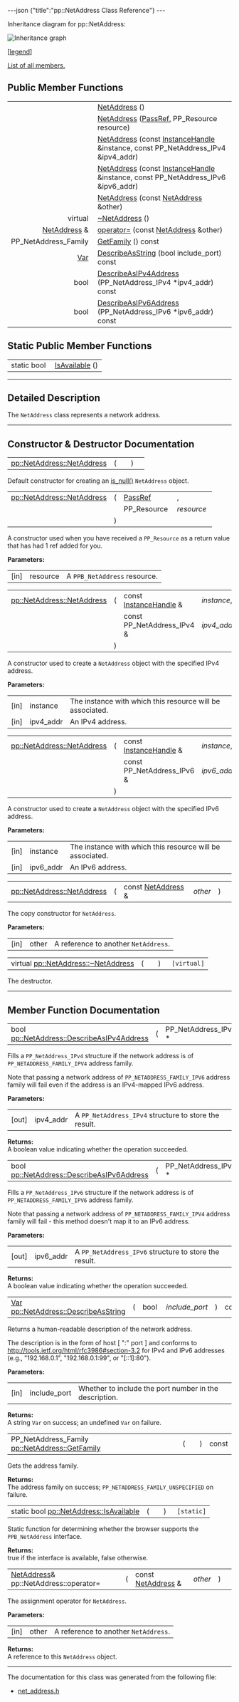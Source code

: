 ---json {"title":"pp::NetAddress Class Reference"} ---

Inheritance diagram for pp::NetAddress:

![Inheritance graph](/docs/native-client/pepper_beta/cpp/classpp_1_1_net_address__inherit__graph.png)

<span class="legend">\[[legend](/docs/native-client/pepper_beta/cpp/graph_legend/)\]</span>

[List of all members.](/docs/native-client/pepper_beta/cpp/classpp_1_1_net_address-members/)

## Public Member Functions

<table><tbody><tr class="odd"><td style="text-align: right;"> </td><td><a href="/docs/native-client/pepper_beta/cpp/classpp_1_1_net_address#abe4887a33342dac27318079f07bb012d" class="el">NetAddress</a> ()</td></tr><tr class="even"><td style="text-align: right;"> </td><td><a href="/docs/native-client/pepper_beta/cpp/classpp_1_1_net_address#ade2ad27841d2ccedbb202ee2c1eade14" class="el">NetAddress</a> (<a href="/docs/native-client/pepper_beta/cpp/namespacepp#a339083c1beec620267bf8b3c55decaa5" class="el">PassRef</a>, PP_Resource resource)</td></tr><tr class="odd"><td style="text-align: right;"> </td><td><a href="/docs/native-client/pepper_beta/cpp/classpp_1_1_net_address#ae54044b80f97d259cb23b924a877ce53" class="el">NetAddress</a> (const <a href="/docs/native-client/pepper_beta/cpp/classpp_1_1_instance_handle/" class="el">InstanceHandle</a> &amp;instance, const PP_NetAddress_IPv4 &amp;ipv4_addr)</td></tr><tr class="even"><td style="text-align: right;"> </td><td><a href="/docs/native-client/pepper_beta/cpp/classpp_1_1_net_address#a76442610ed533079115a5150b7a9c98c" class="el">NetAddress</a> (const <a href="/docs/native-client/pepper_beta/cpp/classpp_1_1_instance_handle/" class="el">InstanceHandle</a> &amp;instance, const PP_NetAddress_IPv6 &amp;ipv6_addr)</td></tr><tr class="odd"><td style="text-align: right;"> </td><td><a href="/docs/native-client/pepper_beta/cpp/classpp_1_1_net_address#a8c0b559bd205387c199aba688c356298" class="el">NetAddress</a> (const <a href="/docs/native-client/pepper_beta/cpp/classpp_1_1_net_address/" class="el">NetAddress</a> &amp;other)</td></tr><tr class="even"><td style="text-align: right;">virtual </td><td><a href="/docs/native-client/pepper_beta/cpp/classpp_1_1_net_address#a06b05fdecaf0b32ee74e7ebbb85a0674" class="el">~NetAddress</a> ()</td></tr><tr class="odd"><td style="text-align: right;"><a href="/docs/native-client/pepper_beta/cpp/classpp_1_1_net_address/" class="el">NetAddress</a> &amp; </td><td><a href="/docs/native-client/pepper_beta/cpp/classpp_1_1_net_address#ab12bb266c9714d818aedc9cce7a209cf" class="el">operator=</a> (const <a href="/docs/native-client/pepper_beta/cpp/classpp_1_1_net_address/" class="el">NetAddress</a> &amp;other)</td></tr><tr class="even"><td style="text-align: right;">PP_NetAddress_Family </td><td><a href="/docs/native-client/pepper_beta/cpp/classpp_1_1_net_address#a271533da67cd5c6f536c6595b439bd9b" class="el">GetFamily</a> () const</td></tr><tr class="odd"><td style="text-align: right;"><a href="/docs/native-client/pepper_beta/cpp/classpp_1_1_var/" class="el">Var</a> </td><td><a href="/docs/native-client/pepper_beta/cpp/classpp_1_1_net_address#a9ff9ad19269af1c00ff02542397e92cc" class="el">DescribeAsString</a> (bool include_port) const</td></tr><tr class="even"><td style="text-align: right;">bool </td><td><a href="/docs/native-client/pepper_beta/cpp/classpp_1_1_net_address#a3fdbd86db0384bf334dabcefa5e46237" class="el">DescribeAsIPv4Address</a> (PP_NetAddress_IPv4 *ipv4_addr) const</td></tr><tr class="odd"><td style="text-align: right;">bool </td><td><a href="/docs/native-client/pepper_beta/cpp/classpp_1_1_net_address#a81991279a52f8d38d9b75e1e607a81a5" class="el">DescribeAsIPv6Address</a> (PP_NetAddress_IPv6 *ipv6_addr) const</td></tr></tbody></table>

## Static Public Member Functions

<table><tbody><tr class="odd"><td style="text-align: right;">static bool </td><td><a href="/docs/native-client/pepper_beta/cpp/classpp_1_1_net_address#a15547416a0b50b6ebd271ca421a91068" class="el">IsAvailable</a> ()</td></tr></tbody></table>

---

<span id="details" class="anchor" style="margin: 0;"></span>

## Detailed Description

The `NetAddress` class represents a network address.

---

## Constructor & Destructor Documentation

<span id="abe4887a33342dac27318079f07bb012d" class="anchor" style="margin: 0;"></span>

<table><tbody><tr class="odd"><td><a href="/docs/native-client/pepper_beta/cpp/classpp_1_1_net_address#abe4887a33342dac27318079f07bb012d" class="el">pp::NetAddress::NetAddress</a></td><td>(</td><td></td><td>)</td><td></td></tr></tbody></table>

Default constructor for creating an <a href="/docs/native-client/pepper_beta/cpp/classpp_1_1_resource#a859068e34cdc2dc0b78754c255323aa9" class="el" title="This functions determines if this resource is invalid or uninitialized.">is_null()</a> `NetAddress` object.

<span id="ade2ad27841d2ccedbb202ee2c1eade14" class="anchor" style="margin: 0;"></span>

<table><tbody><tr class="odd"><td><a href="/docs/native-client/pepper_beta/cpp/classpp_1_1_net_address#abe4887a33342dac27318079f07bb012d" class="el">pp::NetAddress::NetAddress</a></td><td>(</td><td><a href="/docs/native-client/pepper_beta/cpp/namespacepp#a339083c1beec620267bf8b3c55decaa5" class="el">PassRef</a> </td><td>,</td></tr><tr class="even"><td></td><td></td><td>PP_Resource </td><td><em>resource</em> </td></tr><tr class="odd"><td></td><td>)</td><td></td><td></td></tr></tbody></table>

A constructor used when you have received a `PP_Resource` as a return value that has had 1 ref added for you.

**Parameters:**

<table><tbody><tr class="odd"><td>[in]</td><td>resource</td><td>A <code>PPB_NetAddress</code> resource.</td></tr></tbody></table>

<span id="ae54044b80f97d259cb23b924a877ce53" class="anchor" style="margin: 0;"></span>

<table><tbody><tr class="odd"><td><a href="/docs/native-client/pepper_beta/cpp/classpp_1_1_net_address#abe4887a33342dac27318079f07bb012d" class="el">pp::NetAddress::NetAddress</a></td><td>(</td><td>const <a href="/docs/native-client/pepper_beta/cpp/classpp_1_1_instance_handle/" class="el">InstanceHandle</a> &amp; </td><td><em>instance</em>,</td></tr><tr class="even"><td></td><td></td><td>const PP_NetAddress_IPv4 &amp; </td><td><em>ipv4_addr</em> </td></tr><tr class="odd"><td></td><td>)</td><td></td><td></td></tr></tbody></table>

A constructor used to create a `NetAddress` object with the specified IPv4 address.

**Parameters:**

<table><tbody><tr class="odd"><td>[in]</td><td>instance</td><td>The instance with which this resource will be associated.</td></tr><tr class="even"><td>[in]</td><td>ipv4_addr</td><td>An IPv4 address.</td></tr></tbody></table>

<span id="a76442610ed533079115a5150b7a9c98c" class="anchor" style="margin: 0;"></span>

<table><tbody><tr class="odd"><td><a href="/docs/native-client/pepper_beta/cpp/classpp_1_1_net_address#abe4887a33342dac27318079f07bb012d" class="el">pp::NetAddress::NetAddress</a></td><td>(</td><td>const <a href="/docs/native-client/pepper_beta/cpp/classpp_1_1_instance_handle/" class="el">InstanceHandle</a> &amp; </td><td><em>instance</em>,</td></tr><tr class="even"><td></td><td></td><td>const PP_NetAddress_IPv6 &amp; </td><td><em>ipv6_addr</em> </td></tr><tr class="odd"><td></td><td>)</td><td></td><td></td></tr></tbody></table>

A constructor used to create a `NetAddress` object with the specified IPv6 address.

**Parameters:**

<table><tbody><tr class="odd"><td>[in]</td><td>instance</td><td>The instance with which this resource will be associated.</td></tr><tr class="even"><td>[in]</td><td>ipv6_addr</td><td>An IPv6 address.</td></tr></tbody></table>

<span id="a8c0b559bd205387c199aba688c356298" class="anchor" style="margin: 0;"></span>

<table><tbody><tr class="odd"><td><a href="/docs/native-client/pepper_beta/cpp/classpp_1_1_net_address#abe4887a33342dac27318079f07bb012d" class="el">pp::NetAddress::NetAddress</a></td><td>(</td><td>const <a href="/docs/native-client/pepper_beta/cpp/classpp_1_1_net_address/" class="el">NetAddress</a> &amp; </td><td><em>other</em></td><td>)</td><td></td></tr></tbody></table>

The copy constructor for `NetAddress`.

**Parameters:**

<table><tbody><tr class="odd"><td>[in]</td><td>other</td><td>A reference to another <code>NetAddress</code>.</td></tr></tbody></table>

<span id="a06b05fdecaf0b32ee74e7ebbb85a0674" class="anchor" style="margin: 0;"></span>

<table><tbody><tr class="odd"><td>virtual <a href="/docs/native-client/pepper_beta/cpp/classpp_1_1_net_address#a06b05fdecaf0b32ee74e7ebbb85a0674" class="el">pp::NetAddress::~NetAddress</a></td><td>(</td><td></td><td>)</td><td><code> [virtual]</code></td></tr></tbody></table>

The destructor.

---

## Member Function Documentation

<span id="a3fdbd86db0384bf334dabcefa5e46237" class="anchor" style="margin: 0;"></span>

<table><tbody><tr class="odd"><td>bool <a href="/docs/native-client/pepper_beta/cpp/classpp_1_1_net_address#a3fdbd86db0384bf334dabcefa5e46237" class="el">pp::NetAddress::DescribeAsIPv4Address</a></td><td>(</td><td>PP_NetAddress_IPv4 * </td><td><em>ipv4_addr</em></td><td>)</td><td>const</td></tr></tbody></table>

Fills a `PP_NetAddress_IPv4` structure if the network address is of `PP_NETADDRESS_FAMILY_IPV4` address family.

Note that passing a network address of `PP_NETADDRESS_FAMILY_IPV6` address family will fail even if the address is an IPv4-mapped IPv6 address.

**Parameters:**

<table><tbody><tr class="odd"><td>[out]</td><td>ipv4_addr</td><td>A <code>PP_NetAddress_IPv4</code> structure to store the result.</td></tr></tbody></table>

<!-- -->

**Returns:**  
A boolean value indicating whether the operation succeeded.

<span id="a81991279a52f8d38d9b75e1e607a81a5" class="anchor" style="margin: 0;"></span>

<table><tbody><tr class="odd"><td>bool <a href="/docs/native-client/pepper_beta/cpp/classpp_1_1_net_address#a81991279a52f8d38d9b75e1e607a81a5" class="el">pp::NetAddress::DescribeAsIPv6Address</a></td><td>(</td><td>PP_NetAddress_IPv6 * </td><td><em>ipv6_addr</em></td><td>)</td><td>const</td></tr></tbody></table>

Fills a `PP_NetAddress_IPv6` structure if the network address is of `PP_NETADDRESS_FAMILY_IPV6` address family.

Note that passing a network address of `PP_NETADDRESS_FAMILY_IPV4` address family will fail - this method doesn't map it to an IPv6 address.

**Parameters:**

<table><tbody><tr class="odd"><td>[out]</td><td>ipv6_addr</td><td>A <code>PP_NetAddress_IPv6</code> structure to store the result.</td></tr></tbody></table>

<!-- -->

**Returns:**  
A boolean value indicating whether the operation succeeded.

<span id="a9ff9ad19269af1c00ff02542397e92cc" class="anchor" style="margin: 0;"></span>

<table><tbody><tr class="odd"><td><a href="/docs/native-client/pepper_beta/cpp/classpp_1_1_var/" class="el">Var</a> <a href="/docs/native-client/pepper_beta/cpp/classpp_1_1_net_address#a9ff9ad19269af1c00ff02542397e92cc" class="el">pp::NetAddress::DescribeAsString</a></td><td>(</td><td>bool </td><td><em>include_port</em></td><td>)</td><td>const</td></tr></tbody></table>

Returns a human-readable description of the network address.

The description is in the form of host \[ ":" port \] and conforms to <http://tools.ietf.org/html/rfc3986#section-3.2> for IPv4 and IPv6 addresses (e.g., "192.168.0.1", "192.168.0.1:99", or "\[::1\]:80").

**Parameters:**

<table><tbody><tr class="odd"><td>[in]</td><td>include_port</td><td>Whether to include the port number in the description.</td></tr></tbody></table>

<!-- -->

**Returns:**  
A string `Var` on success; an undefined `Var` on failure.

<span id="a271533da67cd5c6f536c6595b439bd9b" class="anchor" style="margin: 0;"></span>

<table><tbody><tr class="odd"><td>PP_NetAddress_Family <a href="/docs/native-client/pepper_beta/cpp/classpp_1_1_net_address#a271533da67cd5c6f536c6595b439bd9b" class="el">pp::NetAddress::GetFamily</a></td><td>(</td><td></td><td>)</td><td>const</td></tr></tbody></table>

Gets the address family.

**Returns:**  
The address family on success; `PP_NETADDRESS_FAMILY_UNSPECIFIED` on failure.

<span id="a15547416a0b50b6ebd271ca421a91068" class="anchor" style="margin: 0;"></span>

<table><tbody><tr class="odd"><td>static bool <a href="/docs/native-client/pepper_beta/cpp/classpp_1_1_net_address#a15547416a0b50b6ebd271ca421a91068" class="el">pp::NetAddress::IsAvailable</a></td><td>(</td><td></td><td>)</td><td><code> [static]</code></td></tr></tbody></table>

Static function for determining whether the browser supports the `PPB_NetAddress` interface.

**Returns:**  
true if the interface is available, false otherwise.

<span id="ab12bb266c9714d818aedc9cce7a209cf" class="anchor" style="margin: 0;"></span>

<table><tbody><tr class="odd"><td><a href="/docs/native-client/pepper_beta/cpp/classpp_1_1_net_address/" class="el">NetAddress</a>&amp; pp::NetAddress::operator=</td><td>(</td><td>const <a href="/docs/native-client/pepper_beta/cpp/classpp_1_1_net_address/" class="el">NetAddress</a> &amp; </td><td><em>other</em></td><td>)</td><td></td></tr></tbody></table>

The assignment operator for `NetAddress`.

**Parameters:**

<table><tbody><tr class="odd"><td>[in]</td><td>other</td><td>A reference to another <code>NetAddress</code>.</td></tr></tbody></table>

<!-- -->

**Returns:**  
A reference to this `NetAddress` object.

---

The documentation for this class was generated from the following file:

- <a href="/docs/native-client/pepper_beta/cpp/net__address_8h/" class="el">net_address.h</a>
